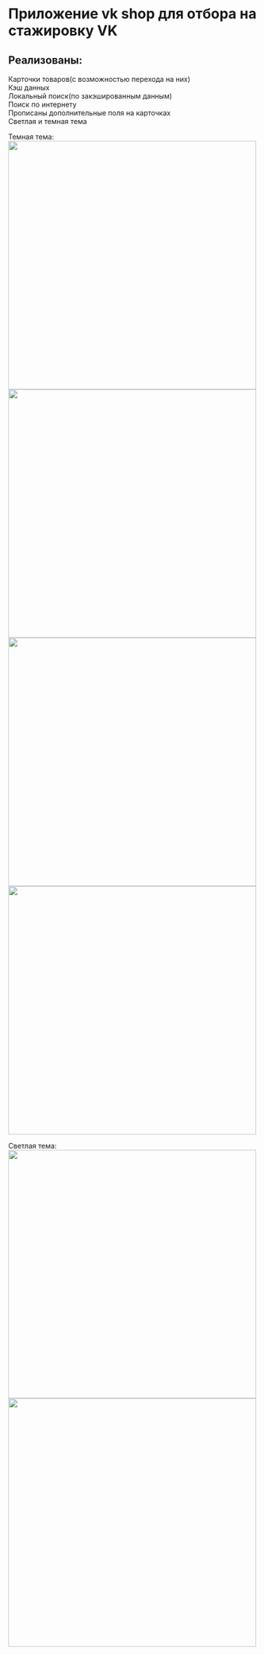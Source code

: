 # Приложение vk shop для отбора на стажировку VK
## Реализованы:  
Карточки товаров(с возможностью перехода на них)  
Кэш данных  
Локальный поиск(по закэшированным данным)  
Поиск по интернету  
Прописаны дополнительные поля на карточках  
Светлая и темная тема

Темная тема:  
<img src="https://github.com/CHEYSOFF/VkShop/assets/66472023/c0e46ab6-e4d2-4d5d-90c5-353cb066095d" height="500">
<img src="https://github.com/CHEYSOFF/VkShop/assets/66472023/78ea289c-4020-41a1-ae72-189ac81be10b" height="500">
<img src="https://github.com/CHEYSOFF/VkShop/assets/66472023/68435a01-2592-4a2b-8f39-e024c5a5a5a2" height="500">
<img src="https://github.com/CHEYSOFF/VkShop/assets/66472023/eb0e66f1-eb71-46ee-acac-c995e43c652e" height="500">
  
Светлая тема:  
<img src="https://github.com/CHEYSOFF/VkShop/assets/66472023/9da5c63e-69a2-4825-8503-51a5bcddfa12" height="500">
<img src="https://github.com/CHEYSOFF/VkShop/assets/66472023/d70ca0d4-d31c-492a-850c-9ab70943d899" height="500">

